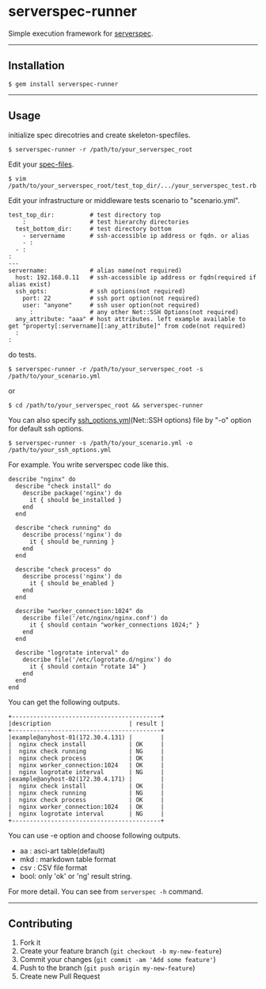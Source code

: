 serverspec-runner
======================

Simple execution framework for [serverspec](http://serverspec.org/).

----

## Installation

    $ gem install serverspec-runner

----

## Usage

initialize spec direcotries and create skeleton-specfiles.

    $ serverspec-runner -r /path/to/your_serverspec_root

Edit your [spec-files](http://serverspec.org/resource_types.html).

    $ vim  /path/to/your_serverspec_root/test_top_dir/.../your_serverspec_test.rb

Edit your infrastructure or middleware tests scenario to "scenario.yml".

```
test_top_dir:          # test directory top
    :                  # test hierarchy directories
  test_bottom_dir:     # test directory bottom
    - servername       # ssh-accessible ip address or fqdn. or alias
    - :
  - :
:
---
servername:            # alias name(not required)
  host: 192.168.0.11   # ssh-accessible ip address or fqdn(required if alias exist)
  ssh_opts:            # ssh options(not required)
    port: 22           # ssh port option(not required)
    user: "anyone"     # ssh user option(not required)
      :                # any other Net::SSH Options(not required)
  any_attribute: "aaa" # host attributes. left example available to get "property[:servername][:any_attribute]" from code(not required)
  :
:
```

do tests.

    $ serverspec-runner -r /path/to/your_serverspec_root -s /path/to/your_scenario.yml

or

    $ cd /path/to/your_serverspec_root && serverspec-runner

You can also specify [ssh_options.yml](http://net-ssh.github.io/net-ssh/classes/Net/SSH.html)(Net::SSH options) file by "-o" option for default ssh options.

    $ serverspec-runner -s /path/to/your_scenario.yml -o /path/to/your_ssh_options.yml

For example. You write serverspec code like this.

```
describe "nginx" do
  describe "check install" do
    describe package('nginx') do
      it { should be_installed }
    end
  end
    
  describe "check running" do
    describe process('nginx') do
      it { should be_running }
    end
  end
    
  describe "check process" do
    describe process('nginx') do
      it { should be_enabled }
    end
  end

  describe "worker_connection:1024" do
    describe file('/etc/nginx/nginx.conf') do
      it { should contain "worker_connections 1024;" }
    end
  end

  describe "logrotate interval" do
    describe file('/etc/logrotate.d/nginx') do
      it { should contain "rotate 14" }
    end
  end
end
```

You can get the following outputs.

```
+------------------------------------------+
|description                      | result |
+------------------------------------------+
|example@anyhost-01(172.30.4.131) |        |
|  nginx check install            | OK     |
|  nginx check running            | NG     |
|  nginx check process            | OK     |
|  nginx worker_connection:1024   | OK     |
|  nginx logrotate interval       | NG     |
|example@anyhost-02(172.30.4.171) |        |
|  nginx check install            | OK     |
|  nginx check running            | NG     |
|  nginx check process            | OK     |
|  nginx worker_connection:1024   | OK     |
|  nginx logrotate interval       | NG     |
+------------------------------------------+

```

You can use -e option and choose following outputs.

* aa  : asci-art table(default)
* mkd : markdown table format
* csv : CSV file format
* bool: only 'ok' or 'ng' result string.

For more detail. You can see from `serverspec -h` command.

----

## Contributing

1. Fork it
2. Create your feature branch (`git checkout -b my-new-feature`)
3. Commit your changes (`git commit -am 'Add some feature'`)
4. Push to the branch (`git push origin my-new-feature`)
5. Create new Pull Request
